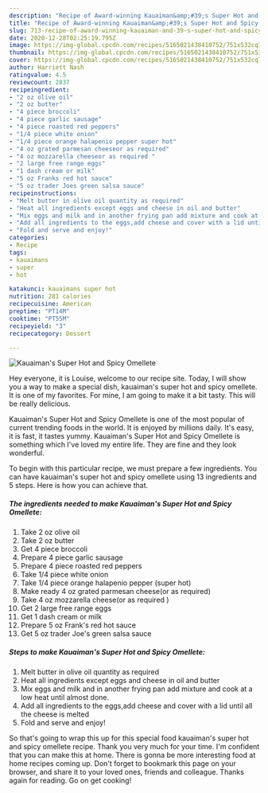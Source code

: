 ```yaml
---
description: "Recipe of Award-winning Kauaiman&amp;#39;s Super Hot and Spicy Omellete"
title: "Recipe of Award-winning Kauaiman&amp;#39;s Super Hot and Spicy Omellete"
slug: 713-recipe-of-award-winning-kauaiman-and-39-s-super-hot-and-spicy-omellete
date: 2020-12-28T02:25:19.795Z
image: https://img-global.cpcdn.com/recipes/5165021438410752/751x532cq70/kauaimans-super-hot-and-spicy-omellete-recipe-main-photo.jpg
thumbnail: https://img-global.cpcdn.com/recipes/5165021438410752/751x532cq70/kauaimans-super-hot-and-spicy-omellete-recipe-main-photo.jpg
cover: https://img-global.cpcdn.com/recipes/5165021438410752/751x532cq70/kauaimans-super-hot-and-spicy-omellete-recipe-main-photo.jpg
author: Harriett Nash
ratingvalue: 4.5
reviewcount: 2837
recipeingredient:
- "2 oz olive oil"
- "2 oz butter"
- "4 piece broccoli"
- "4 piece garlic sausage"
- "4 piece roasted red peppers"
- "1/4 piece white onion"
- "1/4 piece orange halapenio pepper super hot"
- "4 oz grated parmesan cheeseor as required"
- "4 oz mozzarella cheeseor as required "
- "2 large free range eggs"
- "1 dash cream or milk"
- "5 oz Franks red hot sauce"
- "5 oz trader Joes green salsa sauce"
recipeinstructions:
- "Melt butter in olive oil quantity as required"
- "Heat all ingredients except eggs and cheese in oil and butter"
- "Mix eggs and milk and in another frying pan add mixture and cook at a low heat until almost done."
- "Add all ingredients to the eggs,add cheese and cover with a lid until all the cheese is melted"
- "Fold and serve and enjoy!"
categories:
- Recipe
tags:
- kauaimans
- super
- hot

katakunci: kauaimans super hot 
nutrition: 281 calories
recipecuisine: American
preptime: "PT14M"
cooktime: "PT55M"
recipeyield: "3"
recipecategory: Dessert

---
```



![Kauaiman&#39;s Super Hot and Spicy Omellete](https://img-global.cpcdn.com/recipes/5165021438410752/751x532cq70/kauaimans-super-hot-and-spicy-omellete-recipe-main-photo.jpg)

Hey everyone, it is Louise, welcome to our recipe site. Today, I will show you a way to make a special dish, kauaiman&#39;s super hot and spicy omellete. It is one of my favorites. For mine, I am going to make it a bit tasty. This will be really delicious.

Kauaiman&#39;s Super Hot and Spicy Omellete is one of the most popular of current trending foods in the world. It is enjoyed by millions daily. It's easy, it is fast, it tastes yummy. Kauaiman&#39;s Super Hot and Spicy Omellete is something which I've loved my entire life. They are fine and they look wonderful.




To begin with this particular recipe, we must prepare a few ingredients. You can have kauaiman&#39;s super hot and spicy omellete using 13 ingredients and 5 steps. Here is how you can achieve that.

<!--inarticleads1-->

##### The ingredients needed to make Kauaiman&#39;s Super Hot and Spicy Omellete:

1. Take 2 oz olive oil
1. Take 2 oz butter
1. Get 4 piece broccoli
1. Prepare 4 piece garlic sausage
1. Prepare 4 piece roasted red peppers
1. Take 1/4 piece white onion
1. Take 1/4 piece orange halapenio pepper (super hot)
1. Make ready 4 oz grated parmesan cheese(or as required)
1. Take 4 oz mozzarella cheese(or as required )
1. Get 2 large free range eggs
1. Get 1 dash cream or milk
1. Prepare 5 oz Frank&#39;s red hot sauce
1. Get 5 oz trader Joe&#39;s green salsa sauce




<!--inarticleads2-->

##### Steps to make Kauaiman&#39;s Super Hot and Spicy Omellete:

1. Melt butter in olive oil quantity as required
1. Heat all ingredients except eggs and cheese in oil and butter
1. Mix eggs and milk and in another frying pan add mixture and cook at a low heat until almost done.
1. Add all ingredients to the eggs,add cheese and cover with a lid until all the cheese is melted
1. Fold and serve and enjoy!




So that's going to wrap this up for this special food kauaiman&#39;s super hot and spicy omellete recipe. Thank you very much for your time. I'm confident that you can make this at home. There is gonna be more interesting food at home recipes coming up. Don't forget to bookmark this page on your browser, and share it to your loved ones, friends and colleague. Thanks again for reading. Go on get cooking!
